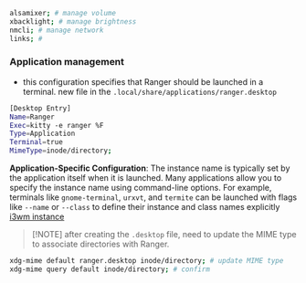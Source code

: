 ```bash
alsamixer; # manage volume
xbacklight; # manage brightness
nmcli; # manage network
links; #
```
### Application management
- this configuration specifies that Ranger should be launched in a terminal. new file in the `.local/share/applications/ranger.desktop`
```bash
[Desktop Entry]
Name=Ranger
Exec=kitty -e ranger %F
Type=Application
Terminal=true
MimeType=inode/directory;
```

**Application-Specific Configuration**: The instance name is typically set by the application itself when it is launched. Many applications allow you to specify the instance name using command-line options. For example, terminals like `gnome-terminal`, `urxvt`, and `termite` can be launched with flags like `--name` or `--class` to define their instance and class names explicitly [i3wm instance](https://bbs.archlinux.org/viewtopic.php?id=259587)

> [!NOTE] after creating the `.desktop` file, need to update the MIME type to associate directories with Ranger.

```bash
xdg-mime default ranger.desktop inode/directory; # update MIME type
xdg-mime query default inode/directory; # confirm
```